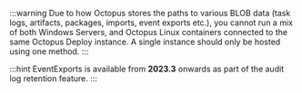 :::warning
Due to how Octopus stores the paths to various BLOB data (task logs, artifacts, packages, imports, event exports etc.), you cannot run a mix of both Windows Servers, and Octopus Linux containers connected to the same Octopus Deploy instance.  A single instance should only be hosted using one method.
:::

:::hint
EventExports is available from **2023.3** onwards as part of the audit log retention feature.
:::
